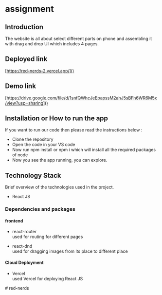﻿# assignment

## Introduction
  The website is all about select different parts on phone and assembling it with drag and drop UI which includes 4 pages.

## Deployed link
[https://red-nerds-2.vercel.app/]()

## Demo link
[https://drive.google.com/file/d/1snfQWhcJeEpapssM2ahJ5sBFh6WR6M5x/view?usp=sharing]()

## Installation or How to run the app
If you want to run our code then please read the instructions below :
- Clone the repository []()
- Open the code in your VS code
- Now run npm install or npm i which will install all the required packages of node
- Now you see the app running, you can explore.
  
## Technology Stack
Brief overview of the technologies used in the project.

- React JS
 
 ### Dependencies and packages
#### frontend
- react-router <br/>
  used for routing for different pages

- react-dnd <br/>
  used for dragging images from its place to different place


#### Cloud Deployment

- Vercel <br/>
used Vercel for deploying React JS

#   r e d - n e r d s  
 